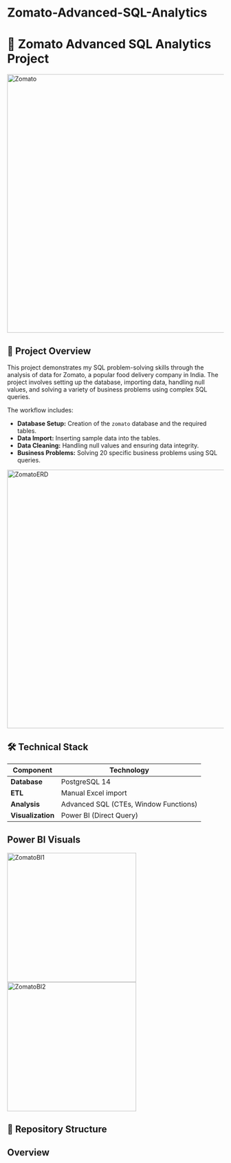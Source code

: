 # Zomato-Advanced-SQL-Analytics
# 🍜 Zomato Advanced SQL Analytics Project
<img src="https://github.com/user-attachments/assets/6eab9231-1d37-42f0-a2e6-9e4862c12aa3" width="600" alt="Zomato">

## 📌 Project Overview
This project demonstrates my SQL problem-solving skills through the analysis of data for Zomato, a popular food delivery company in India. The project involves setting up the database, importing data, handling null values, and solving a variety of business problems using complex SQL queries.

The workflow includes:
- **Database Setup:** Creation of the `zomato` database and the required tables.
- **Data Import:** Inserting sample data into the tables.
- **Data Cleaning:** Handling null values and ensuring data integrity.
- **Business Problems:** Solving 20 specific business problems using SQL queries.
<img src="https://github.com/user-attachments/assets/24e52ab3-64be-4593-8040-7ebe7a954070" width="600" alt="ZomatoERD">

## 🛠️ Technical Stack
| Component | Technology |
|-----------|------------|
| **Database** | PostgreSQL 14 |
| **ETL** | Manual Excel import |
| **Analysis** | Advanced SQL (CTEs, Window Functions) |
| **Visualization** | Power BI (Direct Query) |

## Power BI Visuals
<img src="https://github.com/user-attachments/assets/f7c7d069-f46a-40f6-9e5b-8348d5d3499a" width="300" alt="ZomatoBI1"> <img src="https://github.com/user-attachments/assets/1be2c490-4e94-4b8b-8dea-1b96c177a1c7" width="300" alt="ZomatoBI2">



## 📂 Repository Structure
## Overview



